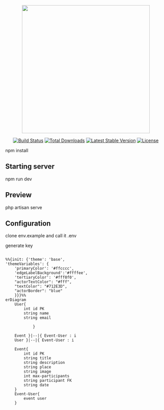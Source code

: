 <p align="center"><a href="https://laravel.com" target="_blank"><img src="https://raw.githubusercontent.com/laravel/art/master/logo-lockup/5%20SVG/2%20CMYK/1%20Full%20Color/laravel-logolockup-cmyk-red.svg" width="400"></a></p>

<p align="center">
<a href="https://travis-ci.org/laravel/framework"><img src="https://travis-ci.org/laravel/framework.svg" alt="Build Status"></a>
<a href="https://packagist.org/packages/laravel/framework"><img src="https://img.shields.io/packagist/dt/laravel/framework" alt="Total Downloads"></a>
<a href="https://packagist.org/packages/laravel/framework"><img src="https://img.shields.io/packagist/v/laravel/framework" alt="Latest Stable Version"></a>
<a href="https://packagist.org/packages/laravel/framework"><img src="https://img.shields.io/packagist/l/laravel/framework" alt="License"></a>
</p>

npm install

## Starting server
npm run dev

## Preview
php artisan serve

## Configuration
clone env.example and call it .env

generate key


```mermaid

%%{init: {'theme': 'base', 
'themeVariables': { 
    'primaryColor': '#ffcccc', 
    'edgeLabelBackground':'#ffffee', 
    'tertiaryColor': '#fff0f0',
    "actorTextColor": "#fff",
    "textColor": "#712E3D",
    "actorBorder": "blue"
    }}}%%
erDiagram
    User{
        int id PK
        string name
        string email
        
            }
    
    Event }|--|{ Event-User : i
    User }|--|{ Event-User : i

    Event{
        int id PK
        string title
        string description
        string place
        string image
        int max-participants
        string participant FK
        string date
    }
    Event-User{
        event user
    }

```
